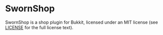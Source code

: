 SwornShop
=========

SwornShop is a shop plugin for Bukkit, licensed under an MIT license (see
[LICENSE](/queryselector/SwornShop/tree/master/LICENSE) for the full license
text).
